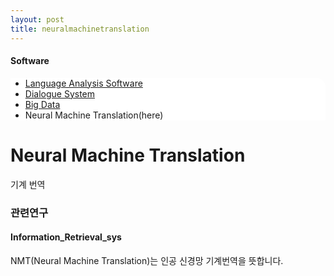 ```yaml
---
layout: post
title: neuralmachinetranslation
---
```

<h4>Software</h4>
 <div class="linklink" style = "background-color:#ffffff;border-radius:0 15px">
          <ul class="posts-list">
           <li class="post-link">
                <a class="post-title" href="https://youngjoongko.github.io/Software/languageanalysissoftware/">Language Analysis Software</a>
           </li>
           <li class="post-link">
                <a class="post-title" href="https://youngjoongko.github.io/Software/dialoguesystem/">Dialogue System</a>
           </li>
           <li class="post-link">
                <a class="post-title" href="https://youngjoongko.github.io/Software/bigdata/">Big Data</a>
           </li>
           <li>Neural Machine Translation(here)
           </li>
          </ul>
  </div>


<div class="post">
  <h1 class="pageTitle">Neural Machine Translation</h1>	
  <p class="meta">기계 번역</p>
</div> 


### 관련연구
#### Information_Retrieval_sys
NMT(Neural Machine Translation)는 인공 신경망 기계번역을 뜻합니다.



